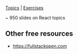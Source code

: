 [Topics](react-all-collection-topics-en.html) | [Exercises](https://github.com/marko-knoebl/slides/tree/master/exercises)

~ 950 slides on React topics

<!-- CONTENT-BELOW -->

## Other free resources

- <https://fullstackopen.com>
